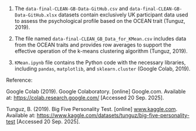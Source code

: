 1) The `data-final-CLEAN-GB-Data-GitHub.csv` and `data-final-CLEAN-GB-Data-GitHub.xlsx` datasets contain exclusively UK participant data used to assess the psychological profile based on the OCEAN trait (Tunguz, 2019).

2) The file named `data-final-CLEAN_GB_Data_for_KMean.csv` includes data from the OCEAN traits and provides row averages to support the effective operation of the k-means clustering algorithm (Tunguz, 2019).

3) `KMean.ipynb` file contains the Python code with the necessary libraries, including `pandas`, `matplotlib`, and `sklearn.cluster` (Google Colab, 2019).



Reference:

Google Colab (2019). Google Colaboratory. [online] Google.com. Available at: https://colab.research.google.com/ [Accessed 20 Sep. 2025].

Tunguz, B. (2019). Big Five Personality Test. [online] www.kaggle.com. Available at: https://www.kaggle.com/datasets/tunguz/big-five-personality-test [Accessed 20 Sep. 2025].
